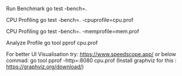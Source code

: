 Run Benchmark
go test -bench=.

CPU Profiling
go test -bench=. -cpuprofile=cpu.prof

CPU Profiling
go test -bench=. -memprofile=mem.prof

Analyze Profile
go tool pprof cpu.prof

For better UI Visualisation try: https://www.speedscope.app/ or below commad: go tool pprof -http=:8080 cpu.prof
(Install graphviz for this : https://graphviz.org/download/)